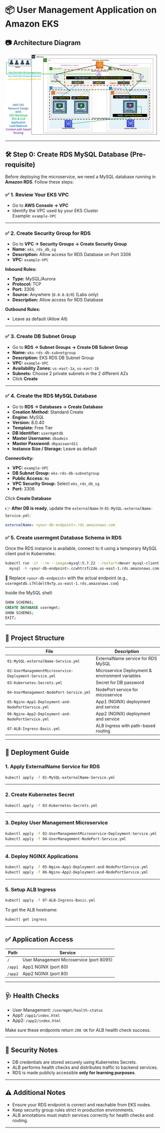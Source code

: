 # 📦 User Management Application on Amazon EKS

## 📷 Architecture Diagram

![EKS Architecture](./imgs/aws-eks-alb-ingress-context-path-based-routing.png "EKS Deployment Diagram")

---

## 🛠️ Step 0: Create RDS MySQL Database (Pre-requisite)

Before deploying the microservice, we need a MySQL database running in **Amazon RDS**. Follow these steps:

### ✅ 1. Review Your EKS VPC

- Go to **AWS Console → VPC**
- Identify the VPC used by your EKS Cluster  
  Example: `example-VPC`

---

### ✅ 2. Create Security Group for RDS

- Go to **VPC → Security Groups → Create Security Group**
- **Name:** `eks_rds_db_sg`
- **Description:** Allow access for RDS Database on Port 3306
- **VPC:** `example-VPC`

**Inbound Rules:**
- **Type:** MySQL/Aurora
- **Protocol:** TCP
- **Port:** 3306
- **Source:** Anywhere (`0.0.0.0/0`)  (Labs only)
- **Description:** Allow access for RDS Database

**Outbound Rules:**
- Leave as default (Allow All)

---

### ✅ 3. Create DB Subnet Group

- Go to **RDS → Subnet Groups → Create DB Subnet Group**
- **Name:** `eks-rds-db-subnetgroup`
- **Description:** EKS RDS DB Subnet Group
- **VPC:** `example-VPC`
- **Availability Zones:** `us-east-1a`, `us-east-1b`
- **Subnets:** Choose 2 private subnets in the 2 different AZs
- Click **Create**

---

### ✅ 4. Create the RDS MySQL Database

- Go to **RDS → Databases → Create Database**
- **Creation Method:** Standard Create
- **Engine:** MySQL
- **Version:** 8.0.40
- **Template:** Free Tier
- **DB Identifier:** `usermgmtdb`
- **Master Username:** `dbadmin`
- **Master Password:** `dbpassword11`
- **Instance Size / Storage:** Leave as default

**Connectivity:**
- **VPC:** `example-VPC`
- **DB Subnet Group:** `eks-rds-db-subnetgroup`
- **Public Access:** `No`
- **VPC Security Group:** Select `eks_rds_db_sg`
- **Port:** 3306

Click **Create Database**

👉 **After DB is ready**, update the `externalName` in `01-MySQL-externalName-Service.yml`:

```yaml
externalName: <your-db-endpoint>.rds.amazonaws.com
```

### ✅ 5. Create usermgmt Database Schema in RDS
Once the RDS instance is available, connect to it using a temporary MySQL client pod in Kubernetes:

```bash
kubectl run -it --rm --image=mysql:5.7.22 --restart=Never mysql-client -- \
  mysql -h <your-db-endpoint>.ccwhtrzfc2de.us-east-1.rds.amazonaws.com -u dbadmin -pdbpassword11 --ssl-mode=DISABLED

```

🔄 Replace `<your-db-endpoint>` with the actual endpoint (e.g., `usermgmtdb.c7hldelt9xfp.us-east-1.rds.amazonaws.com`)

Inside the MySQL shell:

```sql
SHOW SCHEMAS;
CREATE DATABASE usermgmt;
SHOW SCHEMAS;
EXIT;
```

---

## 📁 Project Structure

| File | Description |
|------|-------------|
| `01-MySQL-externalName-Service.yml` | ExternalName service for RDS MySQL |
| `02-UserManagementMicroservice-Deployment-Service.yml` | Microservice Deployment & environment variables |
| `03-Kubernetes-Secrets.yml` | Secret for DB password |
| `04-UserManagement-NodePort-Service.yml` | NodePort service for microservice |
| `05-Nginx-App1-Deployment-and-NodePortService.yml` | App1 (NGINX) deployment and service |
| `06-Nginx-App2-Deployment-and-NodePortService.yml` | App2 (NGINX) deployment and service |
| `07-ALB-Ingress-Basic.yml` | ALB Ingress with path-based routing |

---

## 🚀 Deployment Guide

### 1. Apply ExternalName Service for RDS

```bash
kubectl apply -f 01-MySQL-externalName-Service.yml
```

---

### 2. Create Kubernetes Secret

```bash
kubectl apply -f 03-Kubernetes-Secrets.yml
```

---

### 3. Deploy User Management Microservice

```bash
kubectl apply -f 02-UserManagementMicroservice-Deployment-Service.yml
kubectl apply -f 04-UserManagement-NodePort-Service.yml
```

---

### 4. Deploy NGINX Applications

```bash
kubectl apply -f 05-Nginx-App1-Deployment-and-NodePortService.yml
kubectl apply -f 06-Nginx-App2-Deployment-and-NodePortService.yml
```

---

### 5. Setup ALB Ingress

```bash
kubectl apply -f 07-ALB-Ingress-Basic.yml
```

To get the ALB hostname:

```bash
kubectl get ingress
```

---

## ✅ Application Access

| Path | Service |
|------|---------|
| `/` | User Management Microservice (port 8095) |
| `/app1` | App1 NGINX (port 80) |
| `/app2` | App2 NGINX (port 80) |

---

## 🩺 Health Checks

- User Management: `/usermgmt/health-status`
- App1: `/app1/index.html`
- App2: `/app2/index.html`

Make sure these endpoints return `200 OK` for ALB health check success.

---

## 🔐 Security Notes

- DB credentials are stored securely using Kubernetes Secrets.
- ALB performs health checks and distributes traffic to backend services.
- RDS is made publicly accessible **only for learning purposes**.

---

## ⚠️ Additional Notes

- Ensure your RDS endpoint is correct and reachable from EKS nodes.
- Keep security group rules strict in production environments.
- ALB annotations must match services correctly for health checks and routing.

---

